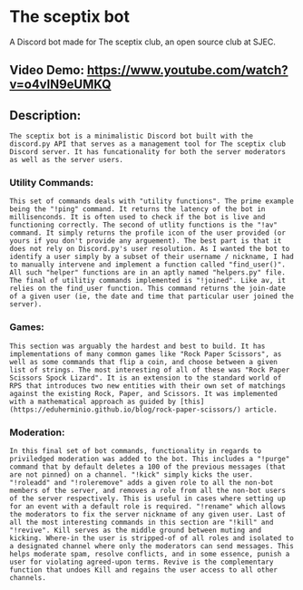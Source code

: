 # The sceptix bot
A Discord bot made for The sceptix club, an open source club at SJEC.

## Video Demo: https://www.youtube.com/watch?v=o4vlN9eUMKQ
## Description:
    The sceptix bot is a minimalistic Discord bot built with the discord.py API that serves as a management tool for The sceptix club Discord server. It has funcationality for both the server moderators as well as the server users.

### Utility Commands:

    This set of commands deals with "utility functions". The prime example being the "!ping" command. It returns the latency of the bot in millisenconds. It is often used to check if the bot is live and functioning correctly. The second of utlity functions is the "!av" command. It simply returns the profile icon of the user provided (or yours if you don't provide any arguement). The best part is that it does not rely on Discord.py's user resolution. As I wanted the bot to identify a user simply by a subset of their username / nickname, I had to manually intervene and implement a function called "find_user()". All such "helper" functions are in an aptly named "helpers.py" file. The final of utilitiy commands implemented is "!joined". Like av, it relies on the find_user function. This command returns the join-date of a given user (ie, the date and time that particular user joined the server).

### Games:

    This section was arguably the hardest and best to build. It has implementations of many common games like "Rock Paper Scissors", as well as some commands that flip a coin, and choose between a given list of strings. The most interesting of all of these was "Rock Paper Scissors Spock Lizard". It is an extension to the standard world of RPS that introduces two new entities with their own set of matchings against the existing Rock, Paper, and Scissors. It was implemented with a mathematical approach as guided by [this](https://eduherminio.github.io/blog/rock-paper-scissors/) article.

### Moderation:

    In this final set of bot commands, functionality in regards to priviledged moderation was added to the bot. This includes a "!purge" command that by default deletes a 100 of the previous messages (that are not pinned) on a channel. "!kick" simply kicks the user. "!roleadd" and "!roleremove" adds a given role to all the non-bot members of the server, and removes a role from all the non-bot users of the server respectively. This is useful in cases where setting up for an event with a default role is required. "!rename" which allows the moderators to fix the server nickname of any given user. Last of all the most interesting commands in this section are "!kill" and "!revive". Kill serves as the middle ground between muting and kicking. Where-in the user is stripped-of of all roles and isolated to a designated channel where only the moderators can send messages. This helps moderate spam, resolve conflicts, and in some essence, punish a user for violating agreed-upon terms. Revive is the complementary function that undoes Kill and regains the user access to all other channels.